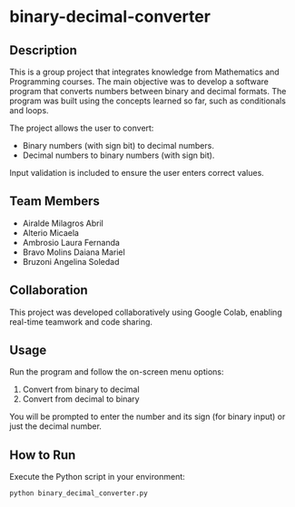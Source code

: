 # binary-decimal-converter

## Description

This is a group project that integrates knowledge from Mathematics and Programming courses. The main objective was to develop a software program that converts numbers between binary and decimal formats. The program was built using the concepts learned so far, such as conditionals and loops.

The project allows the user to convert:

- Binary numbers (with sign bit) to decimal numbers.
- Decimal numbers to binary numbers (with sign bit).

Input validation is included to ensure the user enters correct values.

## Team Members

- Airalde Milagros Abril  
- Alterio Micaela  
- Ambrosio Laura Fernanda  
- Bravo Molins Daiana Mariel  
- Bruzoni Angelina Soledad  

## Collaboration

This project was developed collaboratively using Google Colab, enabling real-time teamwork and code sharing.

## Usage

Run the program and follow the on-screen menu options:

1. Convert from binary to decimal  
2. Convert from decimal to binary

You will be prompted to enter the number and its sign (for binary input) or just the decimal number.

## How to Run

Execute the Python script in your environment:

```bash
python binary_decimal_converter.py
